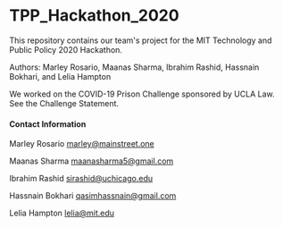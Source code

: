 # TPP_Hackathon_2020
This repository contains our team's project for the MIT Technology and Public Policy 2020 Hackathon.

Authors: Marley Rosario, Maanas Sharma, Ibrahim Rashid, Hassnain Bokhari, and Lelia Hampton

We worked on the COVID-19 Prison Challenge sponsored by UCLA Law. See the Challenge Statement.

#### Contact Information
Marley Rosario
marley@mainstreet.one

Maanas Sharma
maanasharma5@gmail.com

Ibrahim Rashid
sirashid@uchicago.edu

Hassnain Bokhari
qasimhassnain@gmail.com

Lelia Hampton
lelia@mit.edu
